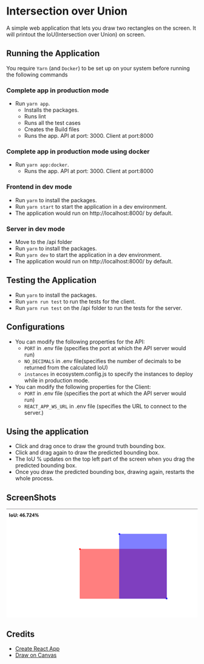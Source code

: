 # Intersection over Union
A simple web application that lets you draw two rectangles on the screen. It will printout the IoU(Intersection over Union) on screen.

## Running the Application
You require ``Yarn`` (and ``Docker``) to be set up on your system before running the following commands

### Complete app in production mode
* Run ``yarn app``.
	* Installs the packages.
	* Runs lint
	* Runs all the test cases
	* Creates the Build files
	* Runs the app. API at port: 3000. Client at port:8000 

### Complete app in production mode using docker
* Run ``yarn app:docker``.
	* Runs the app. API at port: 3000. Client at port:8000 

### Frontend in dev mode
* Run ``yarn`` to install the packages.
* Run ``yarn start`` to start the application in a dev environment.
* The application would run on http://localhost:8000/ by default.

### Server in dev mode
* Move to the /api folder
* Run ``yarn`` to install the packages.
* Run ``yarn dev`` to start the application in a dev environment.
* The application would run on http://localhost:8000/ by default.

## Testing the Application
* Run ``yarn`` to install the packages.
* Run ``yarn run test`` to run the tests for the client.
* Run ``yarn run test`` on the /api folder to run the tests for the server.

## Configurations
* You can modify the following properties for the API:
	* ``PORT`` in .env file (specifies the port at which the API server would run)
	* ``NO_DECIMALS`` in .env file(specifies the number of decimals to be returned from the calculated IoU)
	* ``instances`` in ecosystem.config.js to specify the instances to deploy while in production mode.
* You can modify the following properties for the Client:
	* ``PORT`` in .env file (specifies the port at which the API server would run)
	* ``REACT_APP_WS_URL`` in .env file (specifies the URL to connect to the server.)

## Using the application
* Click and drag once to draw the ground truth bounding box.
* Click and drag again to draw the predicted bounding box.
* The IoU % updates on the top left part of the screen when you drag the predicted bounding box.
* Once you draw the predicted bounding box, drawing again, restarts the whole process.

## ScreenShots
![app on mobile](./readme_files/app.png)


## Credits
* [Create React App](https://github.com/facebook/create-react-app)
* [Draw on Canvas](https://codepen.io/bartezic/pen/gOKmwW)
